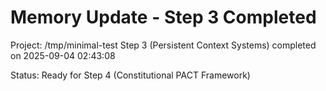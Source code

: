 # Memory Update - Step 3 Completed

Project: /tmp/minimal-test
Step 3 (Persistent Context Systems) completed on 2025-09-04 02:43:08

Status: Ready for Step 4 (Constitutional PACT Framework)
